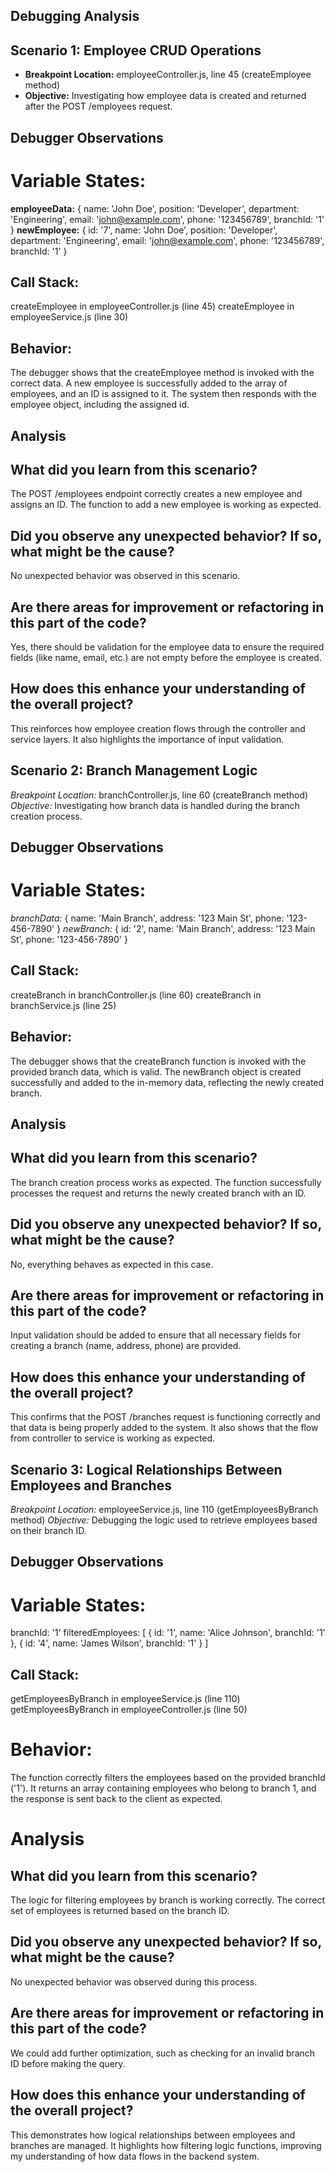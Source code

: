 ## Debugging Analysis

## Scenario 1: Employee CRUD Operations
-  **Breakpoint Location:** employeeController.js, line 45 (createEmployee method)
-  **Objective:** Investigating how employee data is created and returned after the POST /employees request.

## Debugger Observations
# Variable States:

**employeeData:** { name: 'John Doe', position: 'Developer', department: 'Engineering', email: 'john@example.com', phone: '123456789', branchId: '1' }
**newEmployee:** { id: '7', name: 'John Doe', position: 'Developer', department: 'Engineering', email: 'john@example.com', phone: '123456789', branchId: '1' }

## Call Stack:

createEmployee in employeeController.js (line 45)
createEmployee in employeeService.js (line 30)

## Behavior:
The debugger shows that the createEmployee method is invoked with the correct data. A new employee is successfully added to the array of employees, and an ID is assigned to it. The system then responds with the employee object, including the assigned id.

## Analysis

## What did you learn from this scenario?
The POST /employees endpoint correctly creates a new employee and assigns an ID. The function to add a new employee is working as expected.
## Did you observe any unexpected behavior? If so, what might be the cause?
No unexpected behavior was observed in this scenario.
## Are there areas for improvement or refactoring in this part of the code?
Yes, there should be validation for the employee data to ensure the required fields (like name, email, etc.) are not empty before the employee is created.
## How does this enhance your understanding of the overall project?
This reinforces how employee creation flows through the controller and service layers. It also highlights the importance of input validation.

## Scenario 2: Branch Management Logic
*Breakpoint Location:* branchController.js, line 60 (createBranch method)
*Objective:* Investigating how branch data is handled during the branch creation process.

## Debugger Observations
# Variable States:

*branchData:* { name: 'Main Branch', address: '123 Main St', phone: '123-456-7890' }
*newBranch:* { id: '2', name: 'Main Branch', address: '123 Main St', phone: '123-456-7890' }

## Call Stack:
createBranch in branchController.js (line 60)
createBranch in branchService.js (line 25)

## Behavior:
The debugger shows that the createBranch function is invoked with the provided branch data, which is valid. The newBranch object is created successfully and added to the in-memory data, reflecting the newly created branch.

## Analysis
## What did you learn from this scenario?
The branch creation process works as expected. The function successfully processes the request and returns the newly created branch with an ID.
## Did you observe any unexpected behavior? If so, what might be the cause?
No, everything behaves as expected in this case.
## Are there areas for improvement or refactoring in this part of the code?
Input validation should be added to ensure that all necessary fields for creating a branch (name, address, phone) are provided.
## How does this enhance your understanding of the overall project?
This confirms that the POST /branches request is functioning correctly and that data is being properly added to the system. It also shows that the flow from controller to service is working as expected.

## Scenario 3: Logical Relationships Between Employees and Branches
*Breakpoint Location:* employeeService.js, line 110 (getEmployeesByBranch method)
*Objective:* Debugging the logic used to retrieve employees based on their branch ID.
## Debugger Observations
# Variable States:
branchId: '1'
filteredEmployees: [ { id: '1', name: 'Alice Johnson', branchId: '1' }, { id: '4', name: 'James Wilson', branchId: '1' } ]
## Call Stack:
getEmployeesByBranch in employeeService.js (line 110)
getEmployeesByBranch in employeeController.js (line 50)
# Behavior:
The function correctly filters the employees based on the provided branchId ('1'). It returns an array containing employees who belong to branch 1, and the response is sent back to the client as expected.
# Analysis
## What did you learn from this scenario?
The logic for filtering employees by branch is working correctly. The correct set of employees is returned based on the branch ID.
## Did you observe any unexpected behavior? If so, what might be the cause?
No unexpected behavior was observed during this process.
## Are there areas for improvement or refactoring in this part of the code?
We could add further optimization, such as checking for an invalid branch ID before making the query.
## How does this enhance your understanding of the overall project?
This demonstrates how logical relationships between employees and branches are managed. It highlights how filtering logic functions, improving my understanding of how data flows in the backend system.
